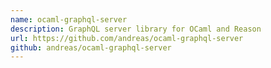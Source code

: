 ```yaml
---
name: ocaml-graphql-server
description: GraphQL server library for OCaml and Reason
url: https://github.com/andreas/ocaml-graphql-server
github: andreas/ocaml-graphql-server
---
```

